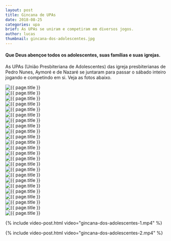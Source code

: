 ```yaml
---
layout: post
title: Gincana de UPAs
date: 2018-08-25
categories: upa
brief: As UPAs se uniram e competiram em diversos jogos.
author: lucas
thumbnail: gincana-dos-adolescentes.jpg
---
```


<h4 class="text-center mb-5">
  Que Deus abençoe todos os adolescentes, suas famílias e suas igrejas.
</h4>

As UPAs (União Presbiteriana de Adolescentes) das igreja presbiterianas de Pedro Nunes, Aymoré e de Nazaré se juntaram para passar o sábado inteiro jogando e competindo em si. Veja as fotos abaixo.

<div class="card-columns">
  <div class="card">
    <img class="card-img-top" src="{{ site.baseurl }}/assets/images/posts/gincana-dos-adolescentes-0.jpg" alt="{{ page.title }}" />
  </div>

  <div class="card">
    <img class="card-img-top" src="{{ site.baseurl }}/assets/images/posts/gincana-dos-adolescentes-1.jpg" alt="{{ page.title }}" />
  </div>

  <div class="card">
    <img class="card-img-top" src="{{ site.baseurl }}/assets/images/posts/gincana-dos-adolescentes-2.jpg" alt="{{ page.title }}" />
  </div>

  <div class="card">
    <img class="card-img-top" src="{{ site.baseurl }}/assets/images/posts/gincana-dos-adolescentes-3.jpg" alt="{{ page.title }}" />
  </div>

  <div class="card">
    <img class="card-img-top" src="{{ site.baseurl }}/assets/images/posts/gincana-dos-adolescentes-4.jpg" alt="{{ page.title }}" />
  </div>

  <div class="card">
    <img class="card-img-top" src="{{ site.baseurl }}/assets/images/posts/gincana-dos-adolescentes-5.jpg" alt="{{ page.title }}" />
  </div>

  <div class="card">
    <img class="card-img-top" src="{{ site.baseurl }}/assets/images/posts/gincana-dos-adolescentes-6.jpg" alt="{{ page.title }}" />
  </div>

  <div class="card">
    <img class="card-img-top" src="{{ site.baseurl }}/assets/images/posts/gincana-dos-adolescentes-7.jpg" alt="{{ page.title }}" />
  </div>

  <div class="card">
    <img class="card-img-top" src="{{ site.baseurl }}/assets/images/posts/gincana-dos-adolescentes-8.jpg" alt="{{ page.title }}" />
  </div>

  <div class="card">
    <img class="card-img-top" src="{{ site.baseurl }}/assets/images/posts/gincana-dos-adolescentes-9.jpg" alt="{{ page.title }}" />
  </div>

  <div class="card">
    <img class="card-img-top" src="{{ site.baseurl }}/assets/images/posts/gincana-dos-adolescentes-10.jpg" alt="{{ page.title }}" />
  </div>

  <div class="card">
    <img class="card-img-top" src="{{ site.baseurl }}/assets/images/posts/gincana-dos-adolescentes-11.jpg" alt="{{ page.title }}" />
  </div>

  <div class="card">
    <img class="card-img-top" src="{{ site.baseurl }}/assets/images/posts/gincana-dos-adolescentes-12.jpg" alt="{{ page.title }}" />
  </div>




  <div class="card">
    <img class="card-img-top" src="{{ site.baseurl }}/assets/images/posts/gincana-dos-adolescentes-13.jpg" alt="{{ page.title }}" />
  </div>

  <div class="card">
    <img class="card-img-top" src="{{ site.baseurl }}/assets/images/posts/gincana-dos-adolescentes-14.jpg" alt="{{ page.title }}" />
  </div>

  <div class="card">
    <img class="card-img-top" src="{{ site.baseurl }}/assets/images/posts/gincana-dos-adolescentes-15.jpg" alt="{{ page.title }}" />
  </div>

  <div class="card">
    <img class="card-img-top" src="{{ site.baseurl }}/assets/images/posts/gincana-dos-adolescentes-16.jpg" alt="{{ page.title }}" />
  </div>

  <div class="card">
    <img class="card-img-top" src="{{ site.baseurl }}/assets/images/posts/gincana-dos-adolescentes-17.jpg" alt="{{ page.title }}" />
  </div>

  <div class="card">
    <img class="card-img-top" src="{{ site.baseurl }}/assets/images/posts/gincana-dos-adolescentes-18.jpg" alt="{{ page.title }}" />
  </div>

  <div class="card">
    <img class="card-img-top" src="{{ site.baseurl }}/assets/images/posts/gincana-dos-adolescentes-19.jpg" alt="{{ page.title }}" />
  </div>

  <div class="card">
    <img class="card-img-top" src="{{ site.baseurl }}/assets/images/posts/gincana-dos-adolescentes-20.jpg" alt="{{ page.title }}" />
  </div>

  <div class="card">
    <img class="card-img-top" src="{{ site.baseurl }}/assets/images/posts/gincana-dos-adolescentes-21.jpg" alt="{{ page.title }}" />
  </div>

  <div class="card">
    <img class="card-img-top" src="{{ site.baseurl }}/assets/images/posts/gincana-dos-adolescentes-22.jpg" alt="{{ page.title }}" />
  </div>

  <div class="card">
    <img class="card-img-top" src="{{ site.baseurl }}/assets/images/posts/gincana-dos-adolescentes-23.jpg" alt="{{ page.title }}" />
  </div>
</div>

{% include video-post.html video="gincana-dos-adolescentes-1.mp4" %}

{% include video-post.html video="gincana-dos-adolescentes-2.mp4" %}
